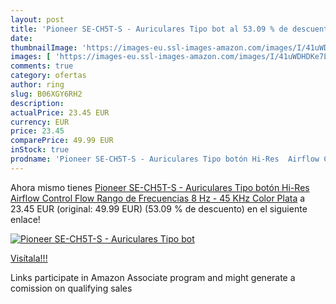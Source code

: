 ```yaml
---
layout: post
title: 'Pioneer SE-CH5T-S - Auriculares Tipo bot al 53.09 % de descuento'
date: 
thumbnailImage: 'https://images-eu.ssl-images-amazon.com/images/I/41uWDHDKe7L._SL200_.jpg'
images: [ 'https://images-eu.ssl-images-amazon.com/images/I/41uWDHDKe7L._SL200_.jpg' ]
comments: true
category: ofertas
author: ring
slug: B06XGY6RH2
description:
actualPrice: 23.45 EUR
currency: EUR
price: 23.45
comparePrice: 49.99 EUR
inStock: true
prodname: 'Pioneer SE-CH5T-S - Auriculares Tipo botón Hi-Res  Airflow Control Flow  Rango de Frecuencias 8 Hz - 45 KHz  Color Plata'
---
```


Ahora mismo tienes [Pioneer SE-CH5T-S - Auriculares Tipo botón Hi-Res  Airflow Control Flow  Rango de Frecuencias 8 Hz - 45 KHz  Color Plata](https://www.amazon.es/dp/B06XGY6RH2/?tag=tolees-21) a 23.45 EUR (original: 49.99 EUR) (53.09 %  de descuento) en el siguiente enlace!

[![Pioneer SE-CH5T-S - Auriculares Tipo bot](https://images-eu.ssl-images-amazon.com/images/I/41uWDHDKe7L._SL200_.jpg)](https://www.amazon.es/dp/B06XGY6RH2/?tag=tolees-21)

[Visítala!!!](https://www.amazon.es/dp/B06XGY6RH2/?tag=tolees-21)

Links participate in Amazon Associate program and might generate a comission on qualifying sales
